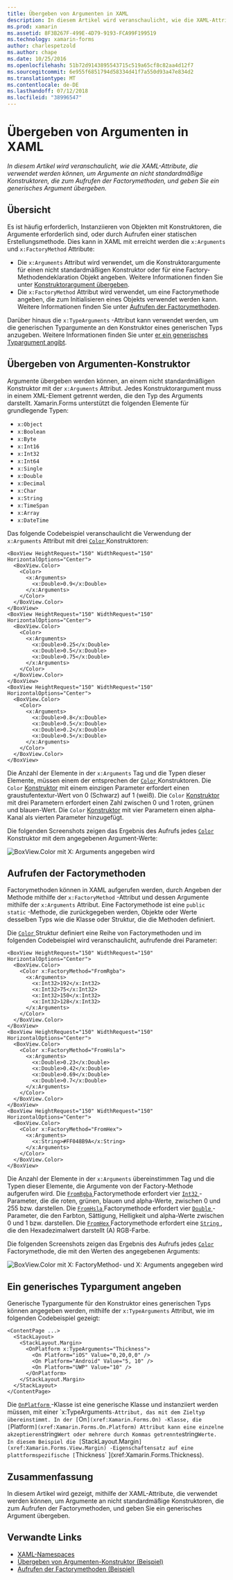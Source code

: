 ```yaml
---
title: Übergeben von Argumenten in XAML
description: In diesem Artikel wird veranschaulicht, wie die XAML-Attribute, die verwendet werden können, um Argumente an nicht standardmäßige Konstruktoren, die zum Aufrufen der Factorymethoden, und geben Sie ein generisches Argument übergeben.
ms.prod: xamarin
ms.assetid: 8F3B267F-499E-4D79-9193-FCA99F199519
ms.technology: xamarin-forms
author: charlespetzold
ms.author: chape
ms.date: 10/25/2016
ms.openlocfilehash: 51b72d9143895543715c519a65cf8c82aa4d12f7
ms.sourcegitcommit: 6e955f6851794d58334d41f7a550d93a47e834d2
ms.translationtype: MT
ms.contentlocale: de-DE
ms.lasthandoff: 07/12/2018
ms.locfileid: "38996547"
---
```

# <a name="passing-arguments-in-xaml"></a>Übergeben von Argumenten in XAML

_In diesem Artikel wird veranschaulicht, wie die XAML-Attribute, die verwendet werden können, um Argumente an nicht standardmäßige Konstruktoren, die zum Aufrufen der Factorymethoden, und geben Sie ein generisches Argument übergeben._

## <a name="overview"></a>Übersicht

Es ist häufig erforderlich, Instanziieren von Objekten mit Konstruktoren, die Argumente erforderlich sind, oder durch Aufrufen einer statischen Erstellungsmethode. Dies kann in XAML mit erreicht werden die `x:Arguments` und `x:FactoryMethod` Attribute:

- Die `x:Arguments` Attribut wird verwendet, um die Konstruktorargumente für einen nicht standardmäßigen Konstruktor oder für eine Factory-Methodendeklaration Objekt angeben. Weitere Informationen finden Sie unter [Konstruktorargument übergeben](#constructor_arguments).
- Die `x:FactoryMethod` Attribut wird verwendet, um eine Factorymethode angeben, die zum Initialisieren eines Objekts verwendet werden kann. Weitere Informationen finden Sie unter [Aufrufen der Factorymethoden](#factory_methods).

Darüber hinaus die `x:TypeArguments` -Attribut kann verwendet werden, um die generischen Typargumente an den Konstruktor eines generischen Typs anzugeben. Weitere Informationen finden Sie unter [er ein generisches Typargument angibt](#generic_type_arguments).

<a name="constructor_arguments" />

## <a name="passing-constructor-arguments"></a>Übergeben von Argumenten-Konstruktor

Argumente übergeben werden können, an einem nicht standardmäßigen Konstruktor mit der `x:Arguments` Attribut. Jedes Konstruktorargument muss in einem XML-Element getrennt werden, die den Typ des Arguments darstellt. Xamarin.Forms unterstützt die folgenden Elemente für grundlegende Typen:

- `x:Object`
- `x:Boolean`
- `x:Byte`
- `x:Int16`
- `x:Int32`
- `x:Int64`
- `x:Single`
- `x:Double`
- `x:Decimal`
- `x:Char`
- `x:String`
- `x:TimeSpan`
- `x:Array`
- `x:DateTime`

Das folgende Codebeispiel veranschaulicht die Verwendung der `x:Arguments` Attribut mit drei [ `Color` ](xref:Xamarin.Forms.Color) Konstruktoren:

```xaml
<BoxView HeightRequest="150" WidthRequest="150" HorizontalOptions="Center">
  <BoxView.Color>
    <Color>
      <x:Arguments>
        <x:Double>0.9</x:Double>
      </x:Arguments>
    </Color>
  </BoxView.Color>
</BoxView>
<BoxView HeightRequest="150" WidthRequest="150" HorizontalOptions="Center">
  <BoxView.Color>
    <Color>
      <x:Arguments>
        <x:Double>0.25</x:Double>
        <x:Double>0.5</x:Double>
        <x:Double>0.75</x:Double>
      </x:Arguments>
    </Color>
  </BoxView.Color>
</BoxView>
<BoxView HeightRequest="150" WidthRequest="150" HorizontalOptions="Center">
  <BoxView.Color>
    <Color>
      <x:Arguments>
        <x:Double>0.8</x:Double>
        <x:Double>0.5</x:Double>
        <x:Double>0.2</x:Double>
        <x:Double>0.5</x:Double>
      </x:Arguments>
    </Color>
  </BoxView.Color>
</BoxView>
```

Die Anzahl der Elemente in der `x:Arguments` Tag und die Typen dieser Elemente, müssen einem der entsprechen der [ `Color` ](xref:Xamarin.Forms.Color) Konstruktoren. Die `Color` [Konstruktor](xref:Xamarin.Forms.Color.%23ctor(System.Double)) mit einem einzigen Parameter erfordert einen graustufentextur-Wert von 0 (Schwarz) auf 1 (weiß). Die `Color` [Konstruktor](xref:Xamarin.Forms.Color.%23ctor(System.Double,System.Double,System.Double)) mit drei Parametern erfordert einen Zahl zwischen 0 und 1 roten, grünen und blauen-Wert. Die `Color` [Konstruktor](xref:Xamarin.Forms.Color.%23ctor(System.Double,System.Double,System.Double,System.Double)) mit vier Parametern einen alpha-Kanal als vierten Parameter hinzugefügt.

Die folgenden Screenshots zeigen das Ergebnis des Aufrufs jedes [ `Color` ](xref:Xamarin.Forms.Color) Konstruktor mit dem angegebenen Argument-Werte:

![](passing-arguments-images/passing-arguments.png "BoxView.Color mit X: Arguments angegeben wird")

<a name="factory_methods" />

## <a name="calling-factory-methods"></a>Aufrufen der Factorymethoden

Factorymethoden können in XAML aufgerufen werden, durch Angeben der Methode mithilfe der `x:FactoryMethod` -Attribut und dessen Argumente mithilfe der `x:Arguments` Attribut. Eine Factorymethode ist eine `public static` -Methode, die zurückgegeben werden, Objekte oder Werte desselben Typs wie die Klasse oder Struktur, die die Methoden definiert.

Die [ `Color` ](xref:Xamarin.Forms.Color) Struktur definiert eine Reihe von Factorymethoden und im folgenden Codebeispiel wird veranschaulicht, aufrufende drei Parameter:

```xaml
<BoxView HeightRequest="150" WidthRequest="150" HorizontalOptions="Center">
  <BoxView.Color>
    <Color x:FactoryMethod="FromRgba">
      <x:Arguments>
        <x:Int32>192</x:Int32>
        <x:Int32>75</x:Int32>
        <x:Int32>150</x:Int32>                        
        <x:Int32>128</x:Int32>
      </x:Arguments>
    </Color>
  </BoxView.Color>
</BoxView>
<BoxView HeightRequest="150" WidthRequest="150" HorizontalOptions="Center">
  <BoxView.Color>
    <Color x:FactoryMethod="FromHsla">
      <x:Arguments>
        <x:Double>0.23</x:Double>
        <x:Double>0.42</x:Double>
        <x:Double>0.69</x:Double>
        <x:Double>0.7</x:Double>
      </x:Arguments>
    </Color>
  </BoxView.Color>
</BoxView>
<BoxView HeightRequest="150" WidthRequest="150" HorizontalOptions="Center">
  <BoxView.Color>
    <Color x:FactoryMethod="FromHex">
      <x:Arguments>
        <x:String>#FF048B9A</x:String>
      </x:Arguments>
    </Color>
  </BoxView.Color>
</BoxView>
```

Die Anzahl der Elemente in der `x:Arguments` übereinstimmen Tag und die Typen dieser Elemente, die Argumente von der Factory-Methode aufgerufen wird. Die [ `FromRgba` ](xref:Xamarin.Forms.Color.FromRgba(System.Int32,System.Int32,System.Int32,System.Int32)) Factorymethode erfordert vier [ `Int32` ](https://docs.microsoft.com/dotnet/api/system.int32) -Parameter, die die roten, grünen, blauen und alpha-Werte, zwischen 0 und 255 bzw. darstellen. Die [ `FromHsla` ](xref:Xamarin.Forms.Color.FromHsla(System.Double,System.Double,System.Double,System.Double)) Factorymethode erfordert vier [ `Double` ](https://docs.microsoft.com/dotnet/api/system.double) -Parameter, die den Farbton, Sättigung, Helligkeit und alpha-Werte zwischen 0 und 1 bzw. darstellen. Die [ `FromHex` ](xref:Xamarin.Forms.Color.FromHex(System.String)) Factorymethode erfordert eine [ `String` ](https://docs.microsoft.com/dotnet/api/system.string) , die den Hexadezimalwert darstellt (A) RGB-Farbe.

Die folgenden Screenshots zeigen das Ergebnis des Aufrufs jedes [ `Color` ](xref:Xamarin.Forms.Color) Factorymethode, die mit den Werten des angegebenen Arguments:

![](passing-arguments-images/factory-methods.png "BoxView.Color mit X: FactoryMethod- und X: Arguments angegeben wird")

<a name="generic_type_arguments" />

## <a name="specifying-a-generic-type-argument"></a>Ein generisches Typargument angeben

Generische Typargumente für den Konstruktor eines generischen Typs können angegeben werden, mithilfe der `x:TypeArguments` Attribut, wie im folgenden Codebeispiel gezeigt:

```xaml
<ContentPage ...>
  <StackLayout>
    <StackLayout.Margin>
      <OnPlatform x:TypeArguments="Thickness">
        <On Platform="iOS" Value="0,20,0,0" />
        <On Platform="Android" Value="5, 10" />
        <On Platform="UWP" Value="10" />
      </OnPlatform>
    </StackLayout.Margin>
  </StackLayout>
</ContentPage>
```

Die [ `OnPlatform` ](xref:Xamarin.Forms.OnPlatform`1) -Klasse ist eine generische Klasse und instanziiert werden müssen, mit einer `x:TypeArguments` -Attribut, das mit dem Zieltyp übereinstimmt. In der [ `On` ](xref:Xamarin.Forms.On) -Klasse, die [ `Platform` ](xref:Xamarin.Forms.On.Platform) Attribut kann eine einzelne akzeptieren `string` Wert oder mehrere durch Kommas getrennte `string` Werte. In diesem Beispiel die [ `StackLayout.Margin` ](xref:Xamarin.Forms.View.Margin) -Eigenschaftensatz auf eine plattformspezifische [ `Thickness` ](xref:Xamarin.Forms.Thickness).

## <a name="summary"></a>Zusammenfassung

In diesem Artikel wird gezeigt, mithilfe der XAML-Attribute, die verwendet werden können, um Argumente an nicht standardmäßige Konstruktoren, die zum Aufrufen der Factorymethoden, und geben Sie ein generisches Argument übergeben.


## <a name="related-links"></a>Verwandte Links

- [XAML-Namespaces](~/xamarin-forms/xaml/namespaces.md)
- [Übergeben von Argumenten-Konstruktor (Beispiel)](https://developer.xamarin.com/samples/xamarin-forms/xaml/passingconstructorarguments/)
- [Aufrufen der Factorymethoden (Beispiel)](https://developer.xamarin.com/samples/xamarin-forms/xaml/callingfactorymethods/)
